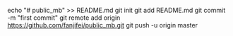 echo "# public_mb" >> README.md
git init
git add README.md
git commit -m "first commit"
git remote add origin https://github.com/fanjifei/public_mb.git
git push -u origin master
